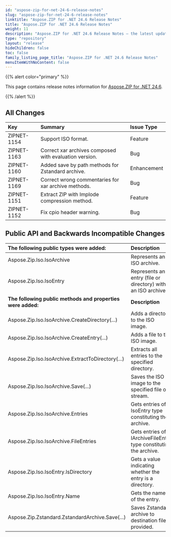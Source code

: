 ```yaml
---
id: "aspose-zip-for-net-24-6-release-notes"
slug: "aspose-zip-for-net-24-6-release-notes"
linktitle: "Aspose.ZIP for .NET 24.6 Release Notes"
title: "Aspose.ZIP for .NET 24.6 Release Notes"
weight: 11
description: "Aspose.ZIP for .NET 24.6 Release Notes – the latest updates and fixes."
type: "repository"
layout: "release"
hideChildren: false
toc: false
family_listing_page_title: "Aspose.ZIP for .NET 24.6 Release Notes"
menuItemWithNoContent: false
---
```


{{% alert color="primary" %}} 

This page contains release notes information for [Aspose.ZIP for .NET 24.6](https://releases.aspose.com/zip/net/new-releases/aspose.zip-for-.net-24.6/).

{{% /alert %}} 
## **All Changes**

|**Key**|**Summary**|**Issue Type**|
| :- | :- | :- |
|ZIPNET-1154|Support ISO format.|Feature|
|ZIPNET-1163|Correct xar archives composed with evaluation version.|Bug|
|ZIPNET-1160|Added save by path methods for Zstandard archive.|Enhancement|
|ZIPNET-1169|Correct wrong commentaries for xar archive methods.|Bug|
|ZIPNET-1151|Extract ZIP with Implode compression method.|Feature|
|ZIPNET-1152|Fix cpio header warning.|Bug|

## **Public API and Backwards Incompatible Changes**
|**The following public types were added:**|**Description**|
| :- | :- |
|Aspose.Zip.Iso.IsoArchive|Represents an ISO archive.|
|Aspose.Zip.Iso.IsoEntry|Represents an entry (file or directory) within an ISO archive.|
|**The following public methods and properties were added:**|**Description**|
|Aspose.Zip.Iso.IsoArchive.CreateDirectory(...)|Adds a directory to the ISO image.|
|Aspose.Zip.Iso.IsoArchive.CreateEntry(...)|Adds a file to the ISO image.|
|Aspose.Zip.Iso.IsoArchive.ExtractToDirectory(...)|Extracts all entries to the specified directory.|
|Aspose.Zip.Iso.IsoArchive.Save(...)|Saves the ISO image to the specified file or stream.|
|Aspose.Zip.Iso.IsoArchive.Entries|Gets entries of IsoEntry type constituting the archive.|
|Aspose.Zip.Iso.IsoArchive.FileEntries |Gets entries of IArchiveFileEntry type constituting the archive.|
|Aspose.Zip.Iso.IsoEntry.IsDirectory|Gets a value indicating whether the entry is a directory.|
|Aspose.Zip.Iso.IsoEntry.Name|Gets the name of the entry.|
|Aspose.Zip.Zstandard.ZstandardArchive.Save(...)|Saves Zstandard archive to destination file provided.| 